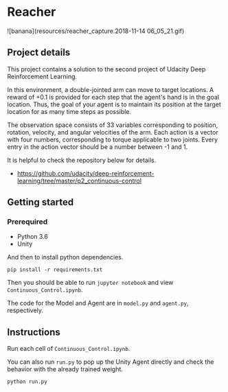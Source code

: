 # Reacher

![banana](resources/reacher_capture.2018-11-14 06_05_21.gif)

## Project details

This project contains a solution to the second project of Udacity Deep Reinforcement Learning.

In this environment, a double-jointed arm can move to target locations. A reward of +0.1 is provided for each step that the agent's hand is in the goal location. Thus, the goal of your agent is to maintain its position at the target location for as many time steps as possible.

The observation space consists of 33 variables corresponding to position, rotation, velocity, and angular velocities of the arm. Each action is a vector with four numbers, corresponding to torque applicable to two joints. Every entry in the action vector should be a number between -1 and 1.

It is helpful to check the repository below for details.
* https://github.com/udacity/deep-reinforcement-learning/tree/master/p2_continuous-control

## Getting started
### Prerequired
* Python 3.6
* Unity

And then to install python dependencies. 

    pip install -r requirements.txt

Then you should be able to run `jupyter notebook` and view `Continuous_Control.ipynb`. 

The code for the Model and Agent are in `model.py` and `agent.py`, respectively.

## Instructions

Run each cell of `Continuous_Control.ipynb`.

You can also run `run.py` to pop up the Unity Agent directly and check the behavior with the already trained weight.

    python run.py